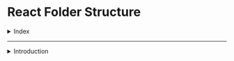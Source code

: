# React Folder Structure

<details>
<summary>Index</summary>

## Index

- Introduction

</details>

---

<details>
<summary>Introduction</summary>

## component organization methodologies

1. Atomic Design
2. Feature-Based Structure
3. Domain-Driven Design
4. Combination of Different Methodologies

### 1. Atomic Design

- Focuses on UI hierarchy.
- Structure: `atoms → molecules → organisms → templates → pages`

### 2. Feature-Based Structure

- Organizes code by feature/domain instead of component type.
- Great for scaling large apps.
- Best for: Micro frontends or larger teams

</details>
